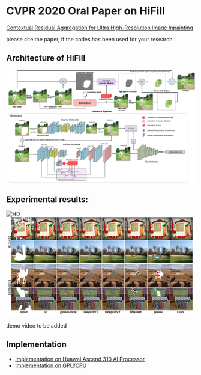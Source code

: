 
 # CVPR 2020 Oral Paper on HiFill
<a href="">Contextual Residual Aggregation for Ultra High-Resolution Image Inpainting</a>

please cite the paper, if the codes has been used for your research.

## Architecture of HiFill

![architecture](imgs/method.jpg?raw=true)

## Experimental results:

![HD](imgs/hd.jpg?raw=true)
![compare](imgs/compare.jpg?raw=true)

demo video to be added

## Implementation

* [Implementation on Huawei Ascend 310 AI Processor](./Huawei_Ascend)
* [Implementation on GPU/CPU](./GPU_CPU)

